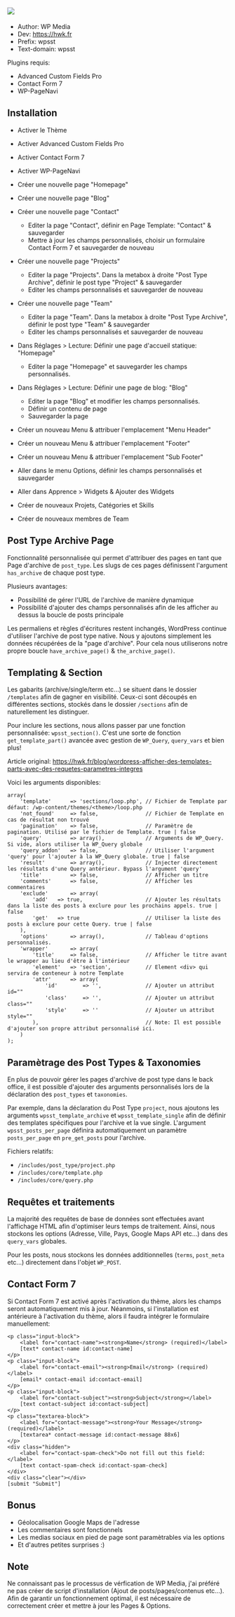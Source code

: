 # ![](https://i.imgur.com/d4EobC1.png)

+ Author: WP Media
+ Dev: https://hwk.fr
+ Prefix: wpsst
+ Text-domain: wpsst

Plugins requis:

+ Advanced Custom Fields Pro
+ Contact Form 7
+ WP-PageNavi

## Installation

+ Activer le Thème
+ Activer Advanced Custom Fields Pro
+ Activer Contact Form 7
+ Activer WP-PageNavi

+ Créer une nouvelle page "Homepage"
+ Créer une nouvelle page "Blog"
+ Créer une nouvelle page "Contact"
    + Editer la page "Contact", définir en Page Template: "Contact" & sauvegarder
    + Mettre à jour les champs personnalisés, choisir un formulaire Contact Form 7 et sauvegarder de nouveau
    
+ Créer une nouvelle page "Projects"
    + Editer la page "Projects". Dans la metabox à droite "Post Type Archive", définir le post type "Project" & sauvegarder
    + Editer les champs personnalisés et sauvegarder de nouveau
+ Créer une nouvelle page "Team"
    + Editer la page "Team". Dans la metabox à droite "Post Type Archive", définir le post type "Team" & sauvegarder
    + Editer les champs personnalisés et sauvegarder de nouveau

+ Dans Réglages > Lecture: Définir une page d'accueil statique: "Homepage"
    + Editer la page "Homepage" et sauvegarder les champs personnalisés.
+ Dans Réglages > Lecture: Définir une page de blog: "Blog"
    + Editer la page "Blog" et modifier les champs personnalisés.
    + Définir un contenu de page
    + Sauvegarder la page

+ Créer un nouveau Menu & attribuer l'emplacement "Menu Header"
+ Créer un nouveau Menu & attribuer l'emplacement "Footer"
+ Créer un nouveau Menu & attribuer l'emplacement "Sub Footer"

+ Aller dans le menu Options, définir les champs personnalisés et sauvegarder

+ Aller dans Apprence > Widgets & Ajouter des Widgets

+ Créer de nouveaux Projets, Catégories et Skills
+ Créer de nouveaux membres de Team

## Post Type Archive Page

Fonctionnalité personnalisée qui permet d'attribuer des pages en tant que Page d'archive de `post_type`. Les slugs de ces pages définissent l'argument `has_archive` de chaque post type.

Plusieurs avantages:
+ Possibilité de gérer l'URL de l'archive de manière dynamique
+ Possibilité d'ajouter des champs personnalisés afin de les afficher au dessus la boucle de posts principale

Les permaliens et règles d'écritures restent inchangés, WordPress continue d'utiliser l'archive de post type native. Nous y ajoutons simplement les données récupérées de la "page d'archive". Pour cela nous utiliserons notre propre boucle `have_archive_page()` & `the_archive_page()`. 

## Templating & Section

Les gabarits (archive/single/term etc...) se situent dans le dossier `/templates` afin de gagner en visibilité. Ceux-ci sont découpés en différentes sections, stockés dans le dossier `/sections` afin de naturellement les distinguer.

Pour inclure les sections, nous allons passer par une fonction personnalisée: `wpsst_section()`. C'est une sorte de fonction `get_template_part()` avancée avec gestion de `WP_Query`, `query_vars` et bien plus!

Article original: https://hwk.fr/blog/wordpress-afficher-des-templates-parts-avec-des-requetes-parametres-integres

Voici les arguments disponibles:

```
array(
    'template'      => 'sections/loop.php', // Fichier de Template par défaut: /wp-content/themes/<theme>/loop.php
    'not_found'     => false,               // Fichier de Template en cas de résultat non trouvé
    'pagination'    => false,               // Paramètre de pagination. Utilisé par le fichier de Template. true | false
    'query'         => array(),             // Arguments de WP_Query. Si vide, alors utiliser la WP_Query globale
    'query_addon'   => false,               // Utiliser l'argument 'query' pour l'ajouter à la WP_Query globale. true | false
    'result'        => array(),             // Injecter directement les résultats d'une Query antérieur. Bypass l'argument 'query'
    'title'         => false,               // Afficher un titre
    'comments'      => false,               // Afficher les commentaires
    'exclude'       => array(
        'add'   => true,                    // Ajouter les résultats dans la liste des posts à exclure pour les prochains appels. true | false
        'get'   => true                     // Utiliser la liste des posts à exclure pour cette Query. true | false
    ),
    'options'       => array(),             // Tableau d'options personnalisés.
    'wrapper'       => array(
        'title'     => false,               // Afficher le titre avant le wrapper au lieu d'être à l'intérieur
        'element'   => 'section',           // Element <div> qui servira de conteneur à notre Template
        'attr'      => array(
            'id'        => '',              // Ajouter un attribut id=""
            'class'     => '',              // Ajouter un attribut class=""
            'style'     => ''               // Ajouter un attribut style=""
        ),                                  // Note: Il est possible d'ajouter son propre attribut personnalisé ici.
    )
);
```

## Paramètrage des Post Types & Taxonomies

En plus de pouvoir gérer les pages d'archive de post type dans le back office, il est possible d'ajouter des arguments personnalisés lors de la déclaration des `post_types` et `taxonomies`.

Par exemple, dans la déclaration du Post Type `project`, nous ajoutons les arguments `wpsst_template_archive` et `wpsst_template_single` afin de définir des templates spécifiques pour l'archive et la vue single. L'argument `wpsst_posts_per_page` définira automatiquement un paramètre `posts_per_page` en `pre_get_posts` pour l'archive.

Fichiers relatifs:
+ `/includes/post_type/project.php`
+ `/includes/core/template.php`
+ `/includes/core/query.php`

## Requêtes et traitements

La majorité des requêtes de base de données sont effectuées avant l'affichage HTML afin d'optimiser leurs temps de traitement. Ainsi, nous stockons les options (Adresse, Ville, Pays, Google Maps API etc...) dans des `query_vars` globales.

Pour les posts, nous stockons les données additionnelles (`terms`, `post_meta` etc...) directement dans l'objet `WP_POST`.

## Contact Form 7

Si Contact Form 7 est activé après l'activation du thème, alors les champs seront automatiquement mis à jour. Néanmoins, si l'installation est antérieure à l'activation du thème, alors il faudra intégrer le formulaire manuellement:

```
<p class="input-block">
    <label for="contact-name"><strong>Name</strong> (required)</label>
    [text* contact-name id:contact-name]
</p>
<p class="input-block">
    <label for="contact-email"><strong>Email</strong> (required)</label>
    [email* contact-email id:contact-email]
</p>
<p class="input-block">
    <label for="contact-subject"><strong>Subject</strong></label>
    [text contact-subject id:contact-subject]
</p>
<p class="textarea-block">
    <label for="contact-message"><strong>Your Message</strong> (required)</label>
    [textarea* contact-message id:contact-message 88x6]
</p>
<div class="hidden">
    <label for="contact-spam-check">Do not fill out this field:</label>
    [text contact-spam-check id:contact-spam-check]
</div>
<div class="clear"></div>
[submit "Submit"]
```

## Bonus

+ Géolocalisation Google Maps de l'adresse
+ Les commentaires sont fonctionnels
+ Les medias sociaux en pied de page sont paramètrables via les options
+ Et d'autres petites surprises :)

## Note

Ne connaissant pas le processus de vérfication de WP Media, j'ai préféré ne pas créer de script d'installation (Ajout de posts/pages/contenus etc...). Afin de garantir un fonctionnement optimal, il est nécessaire de correctement créer et mettre à jour les Pages & Options.
